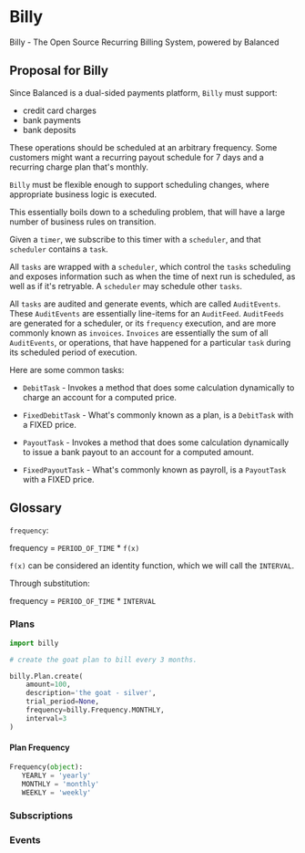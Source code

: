 # Billy

Billy - The Open Source Recurring Billing System, powered by Balanced

## Proposal for Billy

Since Balanced is a dual-sided payments platform, `Billy` must support:

  - credit card charges
  - bank payments
  - bank deposits

These operations should be scheduled at an arbitrary frequency. Some
customers might want a recurring payout schedule for 7 days and a
recurring charge plan that's monthly.

`Billy` must be flexible enough to support scheduling changes, where
appropriate business logic is executed.

This essentially boils down to a scheduling problem, that will
have a large number of business rules on transition.

Given a `timer`, we subscribe to this timer with a `scheduler`, and that
`scheduler` contains a `task`.

All `tasks` are wrapped with a `scheduler`, which control the `tasks`
scheduling and exposes information such as when the time of next run
is scheduled, as well as if it's retryable. A `scheduler` may schedule
other `tasks`.

All `tasks` are audited and generate events, which are called
`AuditEvents`. These `AuditEvents` are essentially line-items for an
`AuditFeed`. `AuditFeeds` are generated for a scheduler, or its
`frequency` execution, and are more commonly known as `invoices`. `Invoices`
are essentially the sum of all `AuditEvents`, or operations, that have
happened for a particular `task` during its scheduled period of
execution.

Here are some common tasks:

- `DebitTask` - Invokes a method that does some calculation dynamically to charge an account for a computed price.

- `FixedDebitTask` - What's commonly known as a plan, is a `DebitTask` with a FIXED price.

- `PayoutTask` - Invokes a method that does some calculation dynamically to issue a bank payout to an account for a computed amount.

- `FixedPayoutTask` - What's commonly known as payroll, is a `PayoutTask` with a FIXED price.

## Glossary

`frequency`:

  frequency = `PERIOD_OF_TIME` * `f(x)`

  `f(x)` can be considered an identity function, which we will call the
  `INTERVAL`.

  Through substitution:

  frequency = `PERIOD_OF_TIME` * `INTERVAL`

### Plans

```python
import billy

# create the goat plan to bill every 3 months.

billy.Plan.create(
    amount=100,
    description='the goat - silver',
    trial_period=None,
    frequency=billy.Frequency.MONTHLY,
    interval=3
)
```

#### Plan Frequency

```python
Frequency(object):
   YEARLY = 'yearly'
   MONTHLY = 'monthly'
   WEEKLY = 'weekly'
```

### Subscriptions


### Events
